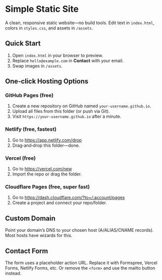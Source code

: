 # Simple Static Site

A clean, responsive static website—no build tools. Edit text in `index.html`, colors in `styles.css`, and assets in `/assets`.

## Quick Start
1. Open `index.html` in your browser to preview.
2. Replace `hello@example.com` in **Contact** with your email.
3. Swap images in `/assets`.

## One‑click Hosting Options

### GitHub Pages (free)
1. Create a new repository on GitHub named `your-username.github.io`.
2. Upload all files from this folder (or push via Git).
3. Visit `https://your-username.github.io` after a minute.

### Netlify (free, fastest)
1. Go to https://app.netlify.com/drop
2. Drag‑and‑drop this folder—done.

### Vercel (free)
1. Go to https://vercel.com/new
2. Import the repo or drag the folder.

### Cloudflare Pages (free, super fast)
1. Go to https://dash.cloudflare.com/?to=/:account/pages
2. Create a project and connect your repo/folder.

## Custom Domain
Point your domain’s DNS to your chosen host (A/ALIAS/CNAME records). Most hosts have wizards for this.

## Contact Form
The form uses a placeholder action URL. Replace it with Formspree, Vercel Forms, Netlify Forms, etc. Or remove the `<form>` and use the mailto button instead.
